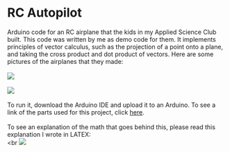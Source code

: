 # RC Autopilot

Arduino code for an RC airplane that the kids in my Applied Science Club built. This code was written by me as demo code for them. It implements principles of vector calculus, such as the projection of a point onto a plane, and taking the cross product and dot product of vectors. Here are some pictures of the airplanes that they made:
<br><br>
<img src="http://raymoverse.herokuapp.com/img/fighter.jpg">
<br><br>
<img src="http://raymoverse.herokuapp.com/img/mini_baron.jpg">
<br><br>
To run it, download the Arduino IDE and upload it to an Arduino. To see a link of the parts used for this project, click <a href="https://docs.google.com/spreadsheets/d/1VwyDXCYU0SSU_XjS8L3A00dATwfedwvBiznNkNmUgtA/edit?usp=sharing" target="_blank">here</a>.
<br><br>
To see an explanation of the math that goes behind this, please read this explanation I wrote in LATEX:
<br><br
<img src="http://raymoverse.herokuapp.com/archive/rcautoimg.png">
